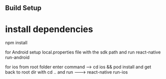 
## Build Setup

# install dependencies
npm install

for Android setup local.properties file with the sdk path and run
react-native run-android

for ios 
from root folder enter command --> cd ios && pod install
and get back to root dir with cd ..
and run ---> react-native run-ios
